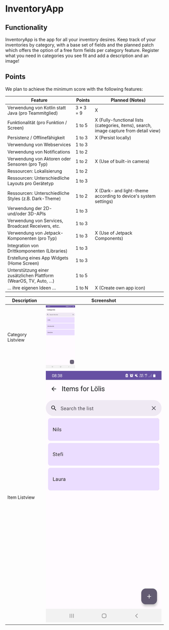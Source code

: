 # InventoryApp

## Functionality
InventoryApp is the app for all your inventory desires.
Keep track of your inventories by category, with a base set of fields and the planned patch which offers the option of a free form fields per category feature.
Register what you need in categories you see fit and add a description and an image!

## Points
We plan to achieve the minimum score with the following features:

| Feature                                                          |Points| Planned (Notes)                                                                        |
|------------------------------------------------------------------|---|----------------------------------------------------------------------------------------|
| Verwendung von Kotlin statt Java (pro Teammitglied)              |3 * 3 = 9| X                                                                                      |
| Funktionalität (pro Funktion / Screen)                           |1 to 5| X (Fully-functional lists (categories, items), search, image capture from detail view) |
| Persistenz / Offlinefähigkeit                                    |1 to 3| X (Persist locally)                                                                    |                                                                                 |
| Verwendung von Webservices                                       |1 to 3||
| Verwendung von Notifications                                     |1 to 2||
| Verwendung von Aktoren oder Sensoren (pro Typ)                   |1 to 2| X (Use of built-in camera)                                                             |
| Ressourcen: Lokalisierung                                        |1 to 2||
| Ressourcen: Unterschiedliche Layouts pro Gerätetyp               |1 to 3|                                                                                        |
| Ressourcen: Unterschiedliche Styles (z.B. Dark-Theme)            |1 to 2| X (Dark- and light-theme according to device's system settings)                        |
| Verwendung der 2D- und/oder 3D-APIs                              |1 to 3||
| Verwendung von Services, Broadcast Receivers, etc.               |1 to 3||
| Verwendung von Jetpack-Komponenten (pro Typ)                     |1 to 3| X (Use of Jetpack Components)                                                          |
| Integration von Drittkomponenten (Libraries)                     |1 to 3||
| Erstellung eines App Widgets (Home Screen)                       |1 to 3||
| Unterstützung einer zusätzlichen Plattform (WearOS, TV, Auto, …) |1 to 5||
| … ihre eigenen Ideen …                                           |1 to N| X (Create own app icon)                                                                |

| Description | Screenshot |
| -- | -- |
| Category Listview | <img src="screenshots/Screenshot_InventoryApp_Categories_LightMode.jpg" alt="category list view light mode" height="200px" /> |
| Item Listview | ![category list view](screenshots/Screenshot_InventoryApp_ItemList_LightMode.jpg) |

